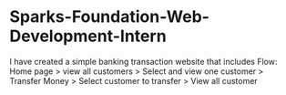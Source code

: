 # Sparks-Foundation-Web-Development-Intern
I have created a simple banking transaction website that includes Flow: Home page > view all customers > Select and view one customer > Transfer Money > Select customer to transfer > View all customer

